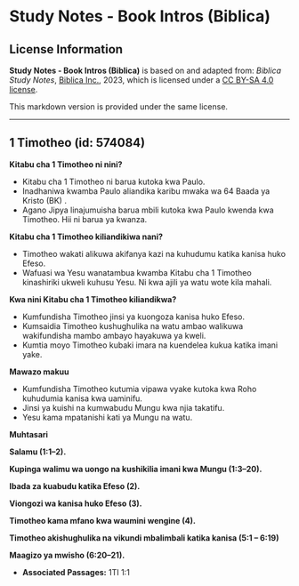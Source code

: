# Study Notes - Book Intros (Biblica)

## License Information

**Study Notes - Book Intros (Biblica)** is based on and adapted from: _Biblica Study Notes_, [Biblica Inc.](https://www.biblica.com/), 2023, which is licensed under a [CC BY-SA 4.0 license](https://creativecommons.org/licenses/by-sa/4.0/legalcode.en).

This markdown version is provided under the same license.



--------------------------------

## 1 Timotheo (id: 574084)

**Kitabu cha 1 Timotheo ni nini?**

* Kitabu cha 1 Timotheo ni barua kutoka kwa Paulo.
* Inadhaniwa kwamba Paulo aliandika karibu mwaka wa 64 Baada ya Kristo (BK) .
* Agano Jipya linajumuisha barua mbili kutoka kwa Paulo kwenda kwa Timotheo. Hii ni barua ya kwanza.

**Kitabu cha 1 Timotheo kiliandikiwa nani?**

* Timotheo wakati alikuwa akifanya kazi na kuhudumu katika kanisa huko Efeso.
* Wafuasi wa Yesu wanatambua kwamba Kitabu cha 1 Timotheo kinashiriki ukweli kuhusu Yesu. Ni kwa ajili ya watu wote kila mahali.

**Kwa nini Kitabu cha 1 Timotheo kiliandikwa?**

* Kumfundisha Timotheo jinsi ya kuongoza kanisa huko Efeso.
* Kumsaidia Timotheo kushughulika na watu ambao walikuwa wakifundisha mambo ambayo hayakuwa ya kweli.
* Kumtia moyo Timotheo kubaki imara na kuendelea kukua katika imani yake.

**Mawazo makuu**

* Kumfundisha Timotheo kutumia vipawa vyake kutoka kwa Roho kuhudumia kanisa kwa uaminifu.
* Jinsi ya kuishi na kumwabudu Mungu kwa njia takatifu.
* Yesu kama mpatanishi kati ya Mungu na watu.

**Muhtasari**

**Salamu (1:1–2\).**

**Kupinga walimu wa uongo na kushikilia imani kwa Mungu (1:3–20\).**

**Ibada za kuabudu katika Efeso (2\).**

**Viongozi wa kanisa huko Efeso (3\).**

**Timotheo kama mfano kwa waumini wengine (4\).**

**Timotheo akishughulika na vikundi mbalimbali katika kanisa (5:1 – 6:19\)**

**Maagizo ya mwisho (6:20–21\).**

* **Associated Passages:** 1TI 1:1

